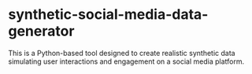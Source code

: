 # synthetic-social-media-data-generator
This is a Python-based tool designed to create realistic synthetic data simulating user interactions and engagement on a social media platform.
